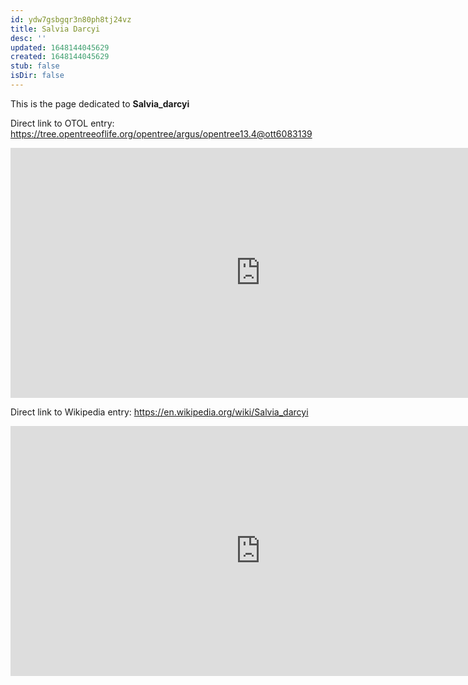 ```yaml
---
id: ydw7gsbgqr3n80ph8tj24vz
title: Salvia Darcyi
desc: ''
updated: 1648144045629
created: 1648144045629
stub: false
isDir: false
---
```

This is the page dedicated to **Salvia_darcyi**


Direct link to OTOL entry: https://tree.opentreeoflife.org/opentree/argus/opentree13.4@ott6083139



<html>
    <body>
    <iframe src="https://tree.opentreeoflife.org/opentree/argus/opentree13.4@ott6083139"
    width="800" height="400" frameborder="0" allowfullscreen> </iframe>
    </body>
</html>
    


Direct link to Wikipedia entry: https://en.wikipedia.org/wiki/Salvia_darcyi



<html>
    <body>
    <iframe src="https://en.wikipedia.org/wiki/Salvia_darcyi"
    width="800" height="400" frameborder="0" allowfullscreen> </iframe>
    </body>
</html>
    
